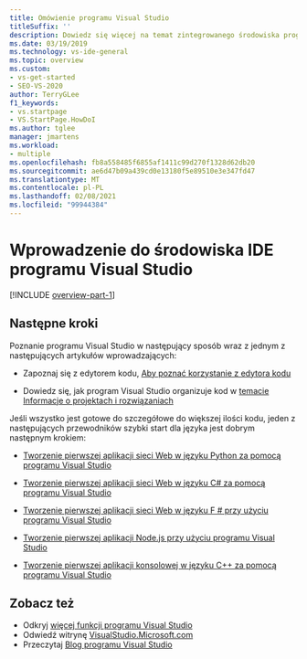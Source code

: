```yaml
---
title: Omówienie programu Visual Studio
titleSuffix: ''
description: Dowiedz się więcej na temat zintegrowanego środowiska programistycznego programu Visual Studio.
ms.date: 03/19/2019
ms.technology: vs-ide-general
ms.topic: overview
ms.custom:
- vs-get-started
- SEO-VS-2020
author: TerryGLee
f1_keywords:
- vs.startpage
- VS.StartPage.HowDoI
ms.author: tglee
manager: jmartens
ms.workload:
- multiple
ms.openlocfilehash: fb8a558485f6855af1411c99d270f1328d62db20
ms.sourcegitcommit: ae6d47b09a439cd0e13180f5e89510e3e347fd47
ms.translationtype: MT
ms.contentlocale: pl-PL
ms.lasthandoff: 02/08/2021
ms.locfileid: "99944384"
---
```

# <a name="welcome-to-the-visual-studio-ide"></a>Wprowadzenie do środowiska IDE programu Visual Studio

[!INCLUDE [overview-part-1](includes/ide-overview.md)]

## <a name="next-steps"></a>Następne kroki

Poznanie programu Visual Studio w następujący sposób wraz z jednym z następujących artykułów wprowadzających:

- Zapoznaj się z edytorem kodu, [Aby poznać korzystanie z edytora kodu](../get-started/tutorial-editor.md)

- Dowiedz się, jak program Visual Studio organizuje kod w [temacie Informacje o projektach i rozwiązaniach](../get-started/tutorial-projects-solutions.md)

Jeśli wszystko jest gotowe do szczegółowe do większej ilości kodu, jeden z następujących przewodników szybki start dla języka jest dobrym następnym krokiem:

- [Tworzenie pierwszej aplikacji sieci Web w języku Python za pomocą programu Visual Studio](../ide/quickstart-python.md)

- [Tworzenie pierwszej aplikacji sieci Web w języku C# za pomocą programu Visual Studio](../ide/quickstart-aspnet-core.md)

- [Tworzenie pierwszej aplikacji sieci Web w języku F # przy użyciu programu Visual Studio](../ide/quickstart-fsharp.md)

- [Tworzenie pierwszej aplikacji Node.js przy użyciu programu Visual Studio](../ide/quickstart-nodejs.md)

- [Tworzenie pierwszej aplikacji konsolowej w języku C++ za pomocą programu Visual Studio](/cpp/get-started/tutorial-console-cpp)

## <a name="see-also"></a>Zobacz też

- Odkryj [więcej funkcji programu Visual Studio](../ide/advanced-feature-overview.md)
- Odwiedź witrynę [VisualStudio.Microsoft.com](https://visualstudio.microsoft.com/vs/)
- Przeczytaj [Blog programu Visual Studio](https://devblogs.microsoft.com/visualstudio/)
